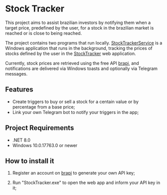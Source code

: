 # Stock Tracker
This project aims to assist brazilian investors by notifying them when a target price, predefined by the user, for a stock in the brazilian market is reached or is close to being reached.

The project contains two programs that run locally. [StockTrackerService](StockTrackerService) is a Windows application that runs in the background, tracking the prices of stocks defined by the user in the [StockTracker](StockTracker) web application.

Currently, stock prices are retrieved using the free API [brapi](https://brapi.dev), and notifications are delivered via Windows toasts and optionally via Telegram messages.

## Features
- Create triggers to buy or sell a stock for a centain value or by percentage from a base price;
- Link your own Telegram bot to notify your triggers in the app;

## Project Requirements
- .NET 8.0
- Windows 10.0.17763.0 or newer

## How to install it

1. Register an account on [brapi](https://brapi.dev) to generate your own API key;

1. Run "StockTracker.exe" to open the web app and inform your API key in it;